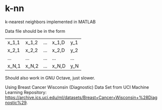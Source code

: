 # k-nn
 k-nearest neighbors implemented in MATLAB

Data file should be in the form

|       |       |     |       |     |
|-------|-------|-----|-------|-----|
| x_1,1 | x_1,2 | ... | x_1,D | y_1 |
| x_2,1 | x_2,2 | ... | x_2,D | y_2 |
| ...   | ...   | ... | ...   | ... |
| x_N,1 | x_N,2 | ... | x_N,D | y_N |

Should also work in GNU Octave, just slower.

Using Breast Cancer Wisconsin (Diagnostic) Data Set from UCI Machine Learning Repository: https://archive.ics.uci.edu/ml/datasets/Breast+Cancer+Wisconsin+%28Diagnostic%29.
